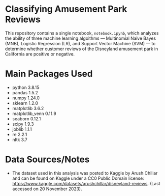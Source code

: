 # Classifying Amusement Park Reviews

This repository contains a single notebook, `notebook.ipynb`, which analyzes the ability of three machine learning algoithms — Multinomial Naive Bayes (MNB), Logistic Regression (LR), and Support Vector Machine (SVM) — to determine whether customer reviews of the Disneyland amusement park in California are positive or negative. 

# Main Packages Used

 - python 3.8.15
 - pandas 1.5.2
 - numpy 1.24.0
 - sklearn 1.2.0
 - matplotlib 3.6.2
 - matplotlib_venn 0.11.9
 - seaborn 0.12.1
 - scipy 1.9.3
 - joblib 1.1.1
 - re 2.2.1
 - nltk 3.7

# Data Sources/Notes
- The dataset used in this analysis was posted to Kaggle by Arush Chillar and can be found on Kaggle under a CC0 Public Domain license: https://www.kaggle.com/datasets/arushchillar/disneyland-reviews. (Last accessed on 20 November 2023).
